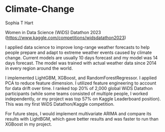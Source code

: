 # Climate-Change

Sophia T Hart

Women in Data Science (WiDS) Datathon 2023
(https://www.kaggle.com/competitions/widsdatathon2023)

I applied data science to improve long-range weather forecasts to help people prepare and adapt to extreme weather events caused by climate change. Current models are usually 10 days forecast and my model was 14 days forecast. The model was trained with actual weather data since 2014 in every region around the world. 

I implemented LightGBM, XGBoost, and RandomForestRegressor. I applied PCA to reduce feature dimension. I utilized feature engineering to account for data drift over time. I ranked top 20% of 2,000 global WiDS Datathon participants (while some teams consisted of multiple people, I worked independently, or my project was top 57% on Kaggle Leaderboard position). This was my first WiDS Datathon/Kaggle competition.

For future steps, I would implement multivariate ARIMA and compare its results with LightBGM, which gave better results and was faster to run than XGBoost in my project.

